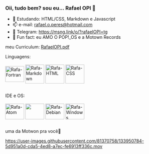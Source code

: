 ### Oii, tudo bem? sou eu... Rafael OPI 👋

- 🌱 Estudando: HTML/CSS, Markdown e Javascript 
- 📫 e-mail: rafael.o.peres@hotmail.com
- 📩 Telegram: https://msng.link/o/?rafaelOPI=tg
- 🌟 Fun fact: eu AMO O POP!_OS e a Motown Records


 meu Curriculum: [RafaelOPI.pdf](https://github.com/rafaelOPI/rafaelOPI/files/7262321/RafaelOPI.pdf)
</div>
Linguagens:
<div style="display: inline_block"><br>
  <img align="center" alt="Rafa-Fortran" height="50" width="60" src="https://upload.wikimedia.org/wikipedia/commons/b/b8/Fortran_logo.svg"> 
  <img align="center" alt="Rafa-Markdown" heigth="50" width="60" src="https://cdn.jsdelivr.net/gh/devicons/devicon/icons/markdown/markdown-original.svg">
  <img align="center" alt="Rafa-HTML" height="60" width"70" src="https://cdn.jsdelivr.net/gh/devicons/devicon/icons/html5/html5-original-wordmark.svg">
  <img align="center" alt="Rafa-CSS" heigt="50" width="60" src="https://cdn.jsdelivr.net/gh/devicons/devicon/icons/css3/css3-original-wordmark.svg">
</div>
  
  ##
</div>
IDE e OS:
<div style="display: inline_block"><br>
  <img align="center" alt="Rafa-Atom" height="50" width="60" src="https://cdn.jsdelivr.net/gh/devicons/devicon/icons/atom/atom-original.svg">
  <img align="center" alt"Rafa-Visual" height="50" width="60" src="https://cdn.jsdelivr.net/gh/devicons/devicon/icons/vscode/vscode-original.svg">
  <img align="center" alt="Rafa-Debian" height="50" width="60" src="https://cdn.jsdelivr.net/gh/devicons/devicon/icons/debian/debian-original-wordmark.svg">
  <img align="center" alt="Rafa-Windows" height="50" width="60" src="https://cdn.jsdelivr.net/gh/devicons/devicon/icons/windows8/windows8-original.svg">
  </div>
 
 
  ##
uma da Motwon pra você📩

https://user-images.githubusercontent.com/81370758/133950784-5d951a0d-cda5-4ed8-a7ec-fe6913ff336c.mov


